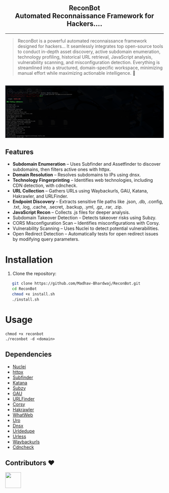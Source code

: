 
<h2 align="center">
  <br>
  ReconBot <br> Automated Reconnaissance Framework for Hackers....
  <br>
</h2>



<hr>

> ReconBot is a powerful automated reconnaissance framework designed for hackers... It seamlessly integrates top open-source tools to conduct in-depth asset discovery, active subdomain enumeration, technology profiling, historical URL retrieval, JavaScript analysis, vulnerability scanning, and misconfiguration detection. Everything is streamlined into a structured, domain-specific workspace, minimizing manual effort while maximizing actionable intelligence. 🚀

<br>


 <img src="https://github.com/Madhav-Bhardwaj/ReconBot/blob/main/ReconBot.png">


## Features
- **Subdomain Enumeration** – Uses Subfinder and Assetfinder to discover subdomains, then filters active ones with httpx.
- **Domain Resolution** – Resolves subdomains to IPs using dnsx.
- **Technology Fingerprinting** – Identifies web technologies, including CDN detection, with cdncheck.
- **URL Collection** – Gathers URLs using Waybackurls, GAU, Katana, Hakrawler, and URLFinder.
- **Endpoint Discovery** – Extracts sensitive file paths like .json, .db, .config, .txt, .log, .cache, .secret, .backup, .yml, .gz, .rar, .zip.
- **JavaScript Recon** – Collects .js files for deeper analysis.
- Subdomain Takeover Detection – Detects takeover risks using Subzy.
- CORS Misconfiguration Scan – Identifies misconfigurations with Corsy.
- Vulnerability Scanning – Uses Nuclei to detect potential vulnerabilities.
- Open Redirect Detection – Automatically tests for open redirect issues by modifying query parameters.


# Installation
1. Clone the repository:  
```bash
   git clone https://github.com/Madhav-Bhardwaj/ReconBot.git
   cd ReconBot
   chmod +x install.sh
   ./install.sh
```

# Usage

  ```console
chmod +x reconbot
./reconbot -d <domain>
```

## Dependencies


- [Nuclei](https://github.com/projectdiscovery/nuclei)
- [httpx](https://github.com/projectdiscovery/httpx)
- [Subfinder](https://github.com/projectdiscovery/subfinder)
- [Katana](https://github.com/projectdiscovery/katana)
- [Subzy](https://github.com/LukaSikic/subzy)
- [GAU](https://github.com/lc/gau)
- [URLFinder](https://github.com/pingc0y/URLFinder)
- [Corsy](https://github.com/s0md3v/Corsy)
- [Hakrawler](https://github.com/hakluke/hakrawler)
- [WhatWeb](https://github.com/urbanadventurer/WhatWeb)
- [Uro](https://github.com/s0md3v/uro)
- [Dnsx](https://github.com/projectdiscovery/dnsx)
- [Urldedupe](https://github.com/ameenmaali/urldedupe)
- [Urless](https://github.com/xnl-h4ck3r/urless)
- [Waybackurls](https://github.com/tomnomnom/waybackurls)
- [Cdncheck](https://github.com/projectdiscovery/cdncheck)


## Contributors :heart:

<p align="left">
<a href="https://github.com/Deevesh1826"><img src="https://avatars.githubusercontent.com/u/202535026?v=4" width="50" height="50" alt="" style="max-width: 100%;"></a>

